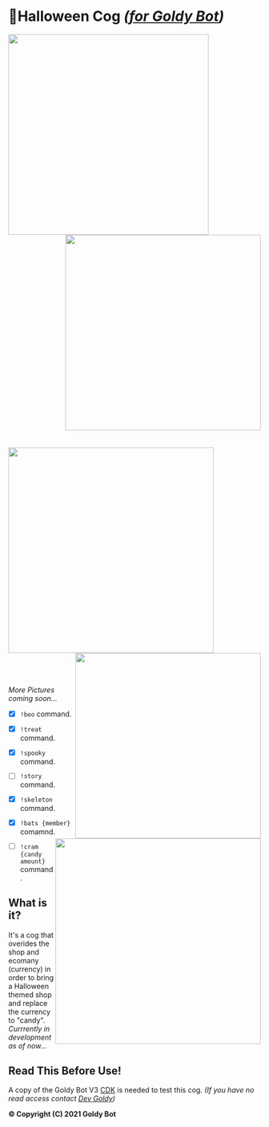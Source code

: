 # 🎃Halloween Cog *([for Goldy Bot](https://github.com/TGP-Projects/Goldy-Bot-V3))*

<div class="row">
 <div class="column">
   <img align="left" src="https://media.discordapp.net/attachments/700711241840066590/887431202020143205/unknown.png?width=556&height=676" width="400">
   <img align="right" src="https://user-images.githubusercontent.com/66202304/133688947-773794c5-b614-4b9f-a5fa-95b13757c571.png" width="390">
 </div>
</div>

<br clear="left"/>
<br clear="left"/>

<img align="left" src="https://user-images.githubusercontent.com/66202304/136390371-7c28c674-bc35-4142-81d2-acb6de8a7e88.PNG" width="410">
<img align="right" src="https://media.discordapp.net/attachments/700711241840066590/887415118353289237/unknown.png" width="370">

<br clear="left"/>
<br clear="left"/>

<img align="right" src="https://user-images.githubusercontent.com/66202304/136395701-6456a77e-8d8a-462f-831c-456235b95fbb.PNG" width="410">

<br clear="left"/>
<br clear="left"/>

*More Pictures coming soon...*

- [x] ``!boo`` command.
- [x] ``!treat`` command.
- [x] ``!spooky`` command.
- [ ] ``!story`` command.
- [x] ``!skeleton`` command.
- [x] ``!bats {member}`` comamnd.
- [ ] ``!cram {candy amount}`` command.



## What is it?
It's a cog that overides the shop and ecomany (currency) in order to bring a Halloween themed shop and replace the currency to "candy". *Currrently in development as of now...*

## Read This Before Use!
A copy of the Goldy Bot V3 [CDK](https://github.com/TGP-Projects/Goldy-Bot-V3#readme) is needed to test this cog. *(If you have no read access contact [Dev Goldy](https://github.com/THEGOLDENPRO))*

**© Copyright (C) 2021 Goldy Bot**

